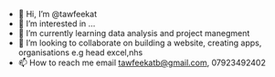 - 👋 Hi, I’m @tawfeekat
- 👀 I’m interested in ...
- 🌱 I’m currently learning data analysis and project manegment
- 💞️ I’m looking to collaborate on building a website, creating apps, organisations e.g head excel,nhs
- 📫 How to reach me email tawfeekatb@gmail.com, 07923492402


<!---
tawfeekat/tawfeekat is a ✨ special ✨ repository because its `README.md` (this file) appears on your GitHub profile.
You can click the Preview link to take a look at your changes.
--->
